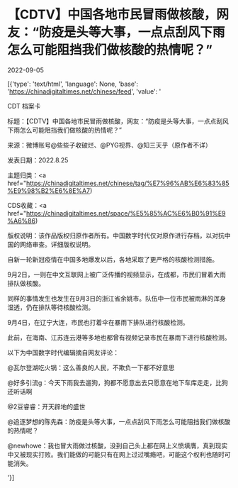# 【CDTV】中国各地市民冒雨做核酸，网友：“防疫是头等大事，一点点刮风下雨怎么可能阻挡我们做核酸的热情呢？”

2022-09-05

[{'type': 'text/html', 'language': None, 'base': 'https://chinadigitaltimes.net/chinese/feed', 'value': '

CDT 档案卡

标题：【CDTV】中国各地市民冒雨做核酸，网友：“防疫是头等大事，一点点刮风下雨怎么可能阻挡我们做核酸的热情呢？”

来源：微博账号@些些子收破烂、@PYG视界、@知三天乎（原作者不详）

发表日期：2022.8.25

主题归类：<a href="https://chinadigitaltimes.net/chinese/tag/%E7%96%AB%E6%83%85%E9%98%B2%E6%8E%A7)

CDS收藏：<a href="https://chinadigitaltimes.net/space/%E5%85%AC%E6%B0%91%E9%A6%86)

版权说明：该作品版权归原作者所有。中国数字时代仅对原作进行存档，以对抗中国的网络审查。详细版权说明。





自新一轮新冠疫情在中国多地爆发以后，各地采取了更严格的核酸检测措施。

9月2日，一则在中文互联网上被广泛传播的视频显示，在成都，市民们冒着大雨排队做核酸。



同样的事情发生也发生在9月3日的浙江省余姚市。队伍中一位市民被雨淋的浑身湿透，仍在排队等待核酸检测。



9月4日，在辽宁大连，市民也打着伞在暴雨下排队进行核酸检测。



此前，在海南、江苏连云港等多地也都曾有视频记录市民在暴雨下进行核酸检测。

以下为中国数字时代编辑摘自网友评论：



@瓦尔登湖吃火锅：这么善良的人民，不欺负一下都不好意思

@好多引流g：今天下雨我去遛狗，狗都不愿意出去只愿意在地下车库走走，比狗还听话啊

@2豆睿睿：开天辟地的盛世

@追逐梦想的陈先森：防疫是头等大事，一点点刮风下雨怎么可能阻挡我们做核酸的热情呢？

@newhowe：我也冒大雨做过核酸，没到自己头上都在网上义愤填膺，真到现实中又被现实打败。我们能做的可能只有在网上过过嘴瘾吧，可能这个权利也随时可能消失。

'}]